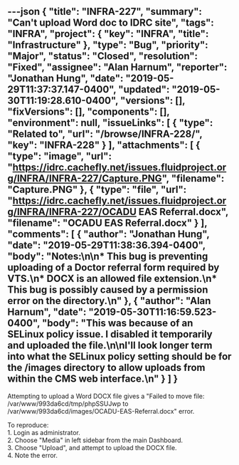 ---json
{
  "title": "INFRA-227",
  "summary": "Can't upload Word doc to IDRC site",
  "tags": "INFRA",
  "project": {
    "key": "INFRA",
    "title": "Infrastructure"
  },
  "type": "Bug",
  "priority": "Major",
  "status": "Closed",
  "resolution": "Fixed",
  "assignee": "Alan Harnum",
  "reporter": "Jonathan Hung",
  "date": "2019-05-29T11:37:37.147-0400",
  "updated": "2019-05-30T11:19:28.610-0400",
  "versions": [],
  "fixVersions": [],
  "components": [],
  "environment": null,
  "issueLinks": [
    {
      "type": "Related to",
      "url": "/browse/INFRA-228/",
      "key": "INFRA-228"
    }
  ],
  "attachments": [
    {
      "type": "image",
      "url": "https://idrc.cachefly.net/issues.fluidproject.org/INFRA/INFRA-227/Capture.PNG",
      "filename": "Capture.PNG"
    },
    {
      "type": "file",
      "url": "https://idrc.cachefly.net/issues.fluidproject.org/INFRA/INFRA-227/OCADU EAS Referral.docx",
      "filename": "OCADU EAS Referral.docx"
    }
  ],
  "comments": [
    {
      "author": "Jonathan Hung",
      "date": "2019-05-29T11:38:36.394-0400",
      "body": "Notes:\n\n* This bug is preventing uploading of a Doctor referral form required by VTS.\n* DOCX is an allowed file extension.\n* This bug is possibly caused by a permission error on the directory.\n"
    },
    {
      "author": "Alan Harnum",
      "date": "2019-05-30T11:16:59.523-0400",
      "body": "This was because of an SELinux policy issue. I disabled it temporarily and uploaded the file.\n\nI'll look longer term into what the SELinux policy setting should be for the /images directory to allow uploads from within the CMS web interface.\n"
    }
  ]
}
---
Attempting to upload a Word DOCX file gives a "Failed to move file: /var/www/993da6cd/tmp/phpSSUJwp to /var/www/993da6cd/images/OCADU-EAS-Referral.docx" error.

To reproduce:\
1\. Login as administrator.\
2\. Choose "Media" in left sidebar from the main Dashboard.\
3\. Choose "Upload", and attempt to upload the DOCX file.\
4\. Note the error.

        